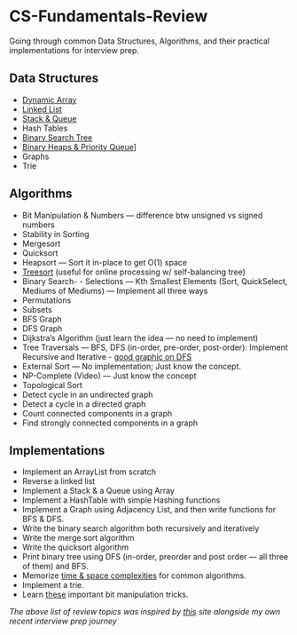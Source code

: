 # CS-Fundamentals-Review
Going through common Data Structures, Algorithms, and their practical implementations for interview prep.

## Data Structures

- [Dynamic Array](./data-structures/dynamic_array/)
- [Linked List](./data-structures/linked_list/)
- [Stack & Queue](./data-structures/stack_queue/)
- Hash Tables
- [Binary Search Tree](./data-structures/binary_search_tree/)
- [Binary Heaps & Priority Queue](./data-structures/heap/)]
- Graphs
- Trie

## Algorithms

- Bit Manipulation & Numbers — difference btw unsigned vs signed numbers
- Stability in Sorting
- Mergesort
- Quicksort
- Heapsort — Sort it in-place to get O(1) space
- [Treesort](https://www.wikiwand.com/en/Tree_sort) (useful for online
  processing w/ self-balancing tree)
- Binary Search- - Selections — Kth Smallest Elements (Sort, QuickSelect, Mediums of Mediums) — Implement all three ways
- Permutations
- Subsets
- BFS Graph
- DFS Graph
- Dijkstra’s Algorithm (just learn the idea — no need to implement)
- Tree Traversals — BFS, DFS (in-order, pre-order, post-order): Implement Recursive and Iterative - [good graphic on DFS](https://www.wikiwand.com/en/Tree_traversal#/Depth-first_search_of_binary_tree)
- External Sort — No implementation; Just know the concept.
- NP-Complete (Video) — Just know the concept
- Topological Sort
- Detect cycle in an undirected graph
- Detect a cycle in a directed graph
- Count connected components in a graph
- Find strongly connected components in a graph

## Implementations

- Implement an ArrayList from scratch
- Reverse a linked list
- Implement a Stack & a Queue using Array
- Implement a HashTable with simple Hashing functions
- Implement a Graph using Adjacency List, and then write functions for BFS & DFS.
- Write the binary search algorithm both recursively and iteratively
- Write the merge sort algorithm
- Write the quicksort algorithm
- Print binary tree using DFS (in-order, preorder and post order — all three of them) and BFS.
- Memorize [time & space complexities](https://www.bigocheatsheet.com/) for common algorithms.
- Implement a trie.
- Learn [these](https://www.geeksforgeeks.org/bit-tricks-competitive-programming/) important bit manipulation tricks.


*The above list of review topics was inspired by
[this](https://medium.com/@alimirio/before-you-start-solving-problems-on-leetcode-prep-work-9d65fc964c6f) site alongside my own recent interview prep journey*
